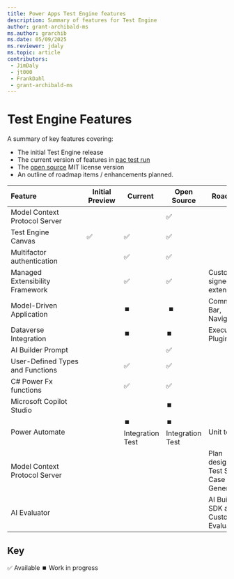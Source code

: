 ```yaml
---
title: Power Apps Test Engine features
description: Summary of features for Test Engine
author: grant-archibald-ms
ms.author: grarchib
ms.date: 05/09/2025
ms.reviewer: jdaly
ms.topic: article
contributors:
 - JimDaly
 - jt000
 - FrankDahl
 - grant-archibald-ms
---
```


# Test Engine Features

A summary of key features covering:
- The initial Test Engine release
- The current version of features in [pac test run](../developer/cli/reference/test) 
- The [open source](https://github.com/microsoft/PowerApps-TestEngine/) MIT license version 
- An outline of roadmap items / enhancements planned.

| Feature                        | Initial Preview | Current | Open Source | Roadmap |
|--------------------------------|-----------------|---------|-------------|-------------|
| Model Context Protocol Server  |                 |         | ✅          |
| Test Engine Canvas             | ✅             | ✅      | ✅          |  
| Multifactor authentication    |                 | ✅      | ✅         |
| Managed Extensibility Framework |                | ✅      | ✅         | Customer signed extensions |
| Model-Driven Application       |                 | ⏹️      | ⏹️         | Command Bar, Navigation |
| Dataverse Integration          |                 | ⏹️      | ⏹️         | Execute Plugins         |
| AI Builder Prompt              |                 |          | ✅         |
| User-Defined Types and Functions|                | ✅      | ✅ |
| C# Power Fx functions          |                 | ✅     | ✅ |
| Microsoft Copilot Studio |                 |         | ⏹️ |  |
| Power Automate                 |                 | ⏹️ Integration Test     | ⏹️ Integration Test | Unit tests |
| Model Context Protocol Server  |                 |         | | Plan designer, Test Suite / Case Generation |
| AI Evaluator | | | | AI Builder SDK and Custom Evaluator |

## Key

✅ Available
⏹️ Work in progress